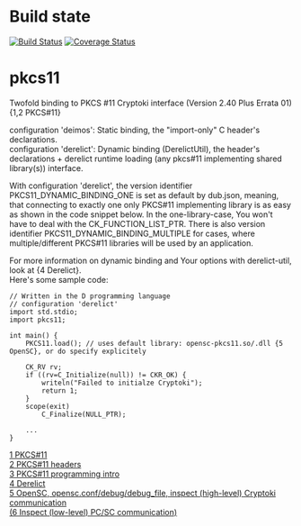 # Build state

[![Build Status](https://travis-ci.org/carblue/pkcs11.svg?branch=master)](https://travis-ci.org/carblue/pkcs11)
[![Coverage Status](https://coveralls.io/repos/github/carblue/pkcs11/badge.svg?branch=master)](https://coveralls.io/github/carblue/pkcs11?branch=master)

pkcs11
======

Twofold binding to PKCS #11 Cryptoki interface (Version 2.40 Plus Errata 01)  {1,2 PKCS#11}

configuration 'deimos': Static binding, the "import-only" C header's declarations.<br>
configuration 'derelict': Dynamic binding (DerelictUtil), the header's declarations + derelict runtime loading (any pkcs#11 implementing shared library(s)) interface.

With configuration 'derelict', the version identifier PKCS11_DYNAMIC_BINDING_ONE is set as default by dub.json, meaning, that connecting to exactly one only PKCS#11 implementing library is as easy as shown in the code snippet below. In the one-library-case, You won't have to deal with the CK_FUNCTION_LIST_PTR. There is also version identifier PKCS11_DYNAMIC_BINDING_MULTIPLE for cases, where multiple/different PKCS#11 libraries will be used by an application.

For more information on dynamic binding and Your options with derelict-util, look at  {4 Derelict}.<br>
Here's some sample code:


	// Written in the D programming language
	// configuration 'derelict'
	import std.stdio;
	import pkcs11;
	
	int main() {
		PKCS11.load(); // uses default library: opensc-pkcs11.so/.dll {5 OpenSC}, or do specify explicitely
	
		CK_RV rv;
		if ((rv=C_Initialize(null)) != CKR_OK) {
			writeln("Failed to initialze Cryptoki");
			return 1;
		}
		scope(exit)
			C_Finalize(NULL_PTR);
	
		...
	}


[1 PKCS#11](http://docs.oasis-open.org/pkcs11/pkcs11-base/v2.40/pkcs11-base-v2.40.html)<br>
[2 PKCS#11 headers](http://docs.oasis-open.org/pkcs11/pkcs11-base/v2.40/errata01/os/include/pkcs11-v2.40/)<br>
[3 PKCS#11 programming intro](https://www.nlnetlabs.nl/downloads/publications/hsm/hsm_node9.html)<br>
[4 Derelict](http://derelictorg.github.io/overview/)<br>
[5 OpenSC, opensc.conf/debug/debug_file, inspect (high-level) Cryptoki communication](https://github.com/OpenSC/OpenSC/wiki/Using-OpenSC)<br>
[(6 Inspect (low-level) PC/SC communication)](http://ludovicrousseau.blogspot.de/2011/11/pcsc-api-spy-third-try.html)
